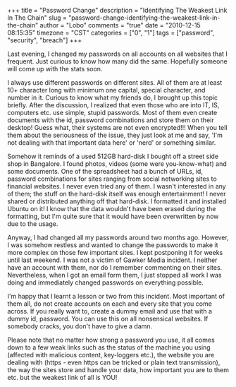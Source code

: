+++
title = "Password Change"
description = "Identifying The Weakest Link In The Chain"
slug = "password-change-identifying-the-weakest-link-in-the-chain"
author = "Lobo"
comments = "true"
date = "2010-12-15 08:15:35"
timezone = "CST"
categories = ["0", "1"]
tags = ["password", "security", "breach"]
+++

Last evening, I changed my passwords on all accounts on all websites that I frequent. Just curious to know how many did the same. Hopefully someone will come up with the stats soon.

I always use different passwords on different sites. All of them are at least 10+ character long with minimum one capital, special character, and number in it. Curious to know what my friends do, I brought up this topic briefly. After the discussion, I realized that even those who are into IT, IS, computers etc. use simple, stupid passwords. Most of them even create documents with the id, password combinations and store them on their desktop! Guess what, their systems are not even encrypted!!! When you tell them about the seriousness of the issue, they just look at me and say, 'I'm not dealing with that important data here' or 'nerd' or something similar.

Somehow it reminds of a used 512GB hard-disk I bought off a street side shop in Bangalore. I found photos, videos (some were you-know-what) and some documents. One of the spreadsheet had a bunch of URLs, id, password combinations for sites ranging from social networking sites to financial websites. I never even tried any of them. I wasn't interested in any of them; the stuff on the hard-disk itself was enough entertainment! I never shared or distributed anything off that hard-disk. I formatted it and installed Ubuntu on it! I know that the data wouldn't have been erased during the formatting, but I'm quite sure that it would have been overwritten by now due to the usage.

Anyway, I had changed all my passwords around two months ago. However, I was somehow restless and wanted to change the passwords to make it more complex on those few important sites. I kept postponing it for weeks until last weekend. I was not a victim of Gawker Media incident. I neither have an account with them, nor do I remember commenting on their sites. Nevertheless, when I got an email form them, I just stopped all work I was doing and immediately changed passwords on everything possible.

I'm happy that I learnt a lesson or two from this incident. Most important of them all, do not create accounts on each and every site that you come across. If you really want to, create a dummy email and use that with a dummy id, password. You can use this on all nonsensical websites. If somebody cracks, you don't have to give a damn.

Please note that no matter how strong a password you use, it all comes down to a few weak links such as the status of the machine you using (affected with malicious content, key-loggers etc.), the website you are dealing with (https - even https can be tricked or plain text transmission), the way the sites store and handle your data, how important you are to them etc. but the weakest link of all is YOU!
